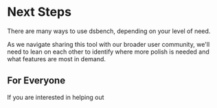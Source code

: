 # Next Steps

There are many ways to use dsbench, depending on your level of need.

As we navigate sharing this tool with our broader user community, we'll need to lean on each other to identify where more polish is needed and what features are most in demand.

## For Everyone

If you are interested in helping out


